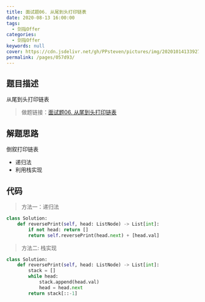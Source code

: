 ```yaml
---
title: 面试题06. 从尾到头打印链表
date: 2020-08-13 16:00:00
tags: 
  - 剑指Offer
categories: 
  - 剑指Offer
keywords: null
cover: https://cdn.jsdelivr.net/gh/PPsteven/pictures/img/20201014133927.png
permalink: /pages/057d93/
---
```


## 题目描述

从尾到头打印链表

> 做题链接：[面试题06. 从尾到头打印链表](https://leetcode-cn.com/problems/cong-wei-dao-tou-da-yin-lian-biao-lcof/solution/)
>

<!--more-->

## 解题思路

倒叙打印链表

- 递归法
- 利用栈实现

## 代码

> 方法一：递归法

```python
class Solution:
    def reversePrint(self, head: ListNode) -> List[int]:
        if not head: return []
        return self.reversePrint(head.next) + [head.val]
```



> 方法二: 栈实现

```python
class Solution:
    def reversePrint(self, head: ListNode) -> List[int]:
        stack = []
        while head:
            stack.append(head.val)
            head = head.next 
        return stack[::-1]
```



